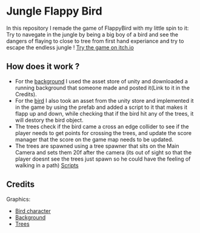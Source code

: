 # Jungle Flappy Bird
In this repository I remade the game of FlappyBird with my little spin to it:
Try to navegate in the jungle by being a big boy of a bird and see the dangers of flaying to close to tree from first hand experiance and try to escape the endless jungle ! [Try the game on itch.io](https://mayamichael.itch.io/jungleflappybird)

## How does it work ?
* For the [background](https://github.com/our-game-maya-and-michael/JungleFlappyBird/tree/main/Assets/Background) I used the asset store of unity and downloaded a running background that someone made and posted it(Link to it in the Credits).
* For the [bird](https://github.com/our-game-maya-and-michael/JungleFlappyBird/tree/main/Assets/Grey%20Bird) I also took an asset from the unity store and implemented it in the game by using the prefab and added a script to it that makes it flapp up and down,
while checking that if the bird hit any of the trees, it will destory the bird object.
* The trees check if the bird came a cross an edge collider to see if the player needs to get points for crossing the trees, and update the score manager that the score on the game map needs to be updated.
* The trees are spawned using a tree spawner that sits on the Main Camera and sets them 20f after the camera (its out of sight so that the player doesnt see the trees just spawn so he could have the feeling of walking in a path) [Scripts](https://github.com/our-game-maya-and-michael/JungleFlappyBird/tree/main/Assets/Scripts)
## Credits
Graphics:
* [Bird character](https://assetstore.unity.com/packages/2d/characters/2d-cartoon-birds-pack-149167)
* [Background](https://assetstore.unity.com/packages/2d/environments/free-2d-cartoon-parallax-background-205812)
* [Trees](https://assetstore.unity.com/packages/2d/textures-materials/nature/sunnyland-expansion-pack-trees-237697)
